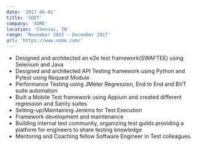 ```yaml
---
date: '2017-04-01'
title: 'SDET'
company: 'XOME'
location: 'Chennai, IN'
range: 'November 2015 - December 2017'
url: 'https://www.xome.com/'
---
```


- Designed and architected an e2e test framework(SWAFTEE) using Selenium and Java
- Designed and architected API Testing framework using Python and Pytest using Request Module
- Performance Testing using JMeter Regression, End to End and BVT suite automation
- Built a Mobile Test framework using Appium and created different regression and Sanity suites
- Setting-up/Maintaining Jenkins for Test Execution
- Framework development and maintenance
- Building internal test community, organizing test guilds providing a platform for engineers to share
  testing knowledge
- Mentoring and Coaching fellow Software Engineer in Test colleagues.
